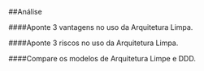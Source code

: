 ##Análise 

####Aponte 3 vantagens no uso da Arquitetura Limpa.

####Aponte 3 riscos no uso da Arquitetura Limpa.

####Compare os modelos de Arquitetura Limpe e DDD.
